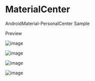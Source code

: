 # MaterialCenter
AndroidMaterial-PersonalCenter Sample

Preview

![image](https://github.com/v5lukia/MaterialCenter/blob/master/art/screenshot1.png)

![image](https://github.com/v5lukia/MaterialCenter/blob/master/art/screenshot2.png)

![image](https://github.com/v5lukia/MaterialCenter/blob/master/art/screenshot3.png)

![image](https://github.com/v5lukia/MaterialCenter/blob/master/art/screenshot4.png)

